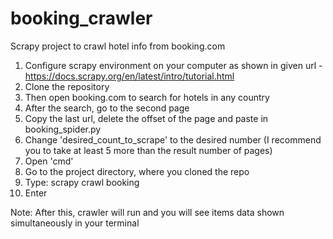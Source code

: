 # booking_crawler
Scrapy project to crawl hotel info from booking.com

1. Configure scrapy environment on your computer as shown in given url - https://docs.scrapy.org/en/latest/intro/tutorial.html
2. Clone the repository 
3. Then open booking.com to search for hotels in any country
4. After the search, go to the second page
5. Copy the last url, delete the offset of the page and paste in booking_spider.py
6. Change 'desired_count_to_scrape' to the desired number (I recommend you to take at least 5 more than the result number of pages)
7. Open 'cmd'
8. Go to the project directory, where you cloned the repo
9. Type: scrapy crawl booking
10. Enter

Note: After this, crawler will run and you will see items data shown simultaneously in your terminal
